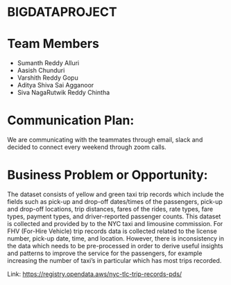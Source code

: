 # BIGDATAPROJECT

# Team Members
* Sumanth Reddy Alluri
* Aasish Chunduri
* Varshith Reddy Gopu
* Aditya Shiva Sai Agganoor
* Siva NagaRutwik Reddy Chintha

# Communication Plan:
We are communicating with the teammates through email, slack and decided to connect every weekend through zoom calls.

# Business Problem or Opportunity:
The dataset consists of yellow and green taxi trip records which include the fields such as pick-up and drop-off dates/times of the passengers, pick-up and drop-off locations, trip distances, fares of the rides, rate types, fare types, payment types, and driver-reported passenger counts. This dataset is collected and provided by to the NYC taxi and limousine commission. For FHV (For-Hire Vehicle) trip records data is collected related to the license number, pick-up date, time, and location.
However, there is inconsistency in the data which needs to be pre-processed in order to derive useful insights and patterns to improve the service for the passengers, for example increasing the number of taxi’s in particular which has most trips recorded. 


Link: https://registry.opendata.aws/nyc-tlc-trip-records-pds/
